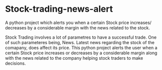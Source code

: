 # Stock-trading-news-alert
A python project which alerts you when a certain Stock price increases/ decreases by a considerable margin with the news related to the stock.


Stock Trading involves a lot of parametres to have a successful trade. One of such parameteres being, News. Latest news regarding the stock of the comapany, does affect 
its price. This python project alerts the user when a certain Stock price increases or decreases by a considerable margin along with the news related to the company helping
stock traders to make decisions.
